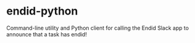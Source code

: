 # endid-python

Command-line utility and Python client for calling the Endid Slack app to announce that a task has endid!
